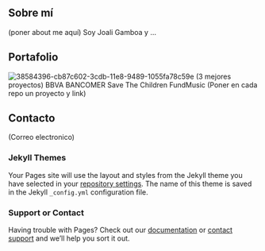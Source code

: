 ## Sobre mí

(poner about me aquí) Soy Joali Gamboa y ...

## Portafolio
![38584396-cb87c602-3cdb-11e8-9489-1055fa78c59e](https://user-images.githubusercontent.com/32858124/38707284-6d1b934a-3e76-11e8-8527-73666c7d6635.png)
(3 mejores proyectos)
BBVA BANCOMER
Save The Children
FundMusic
(Poner en cada repo un proyecto y link)

## Contacto

(Correo electronico)


### Jekyll Themes

Your Pages site will use the layout and styles from the Jekyll theme you have selected in your [repository settings](https://github.com/Jessibe/portfolio/settings). The name of this theme is saved in the Jekyll `_config.yml` configuration file.

### Support or Contact

Having trouble with Pages? Check out our [documentation](https://help.github.com/categories/github-pages-basics/) or [contact support](https://github.com/contact) and we’ll help you sort it out.
